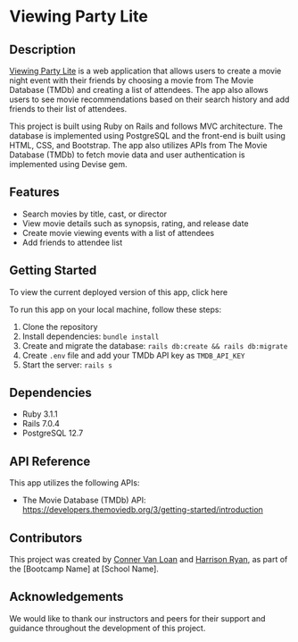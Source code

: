 # Viewing Party Lite

## Description

[Viewing Party Lite](https://backend.turing.edu/module3/projects/viewing_party_lite) is a web application that allows users to create a movie night event with their friends by choosing a movie from The Movie Database (TMDb) and creating a list of attendees. The app also allows users to see movie recommendations based on their search history and add friends to their list of attendees.

This project is built using Ruby on Rails and follows MVC architecture. The database is implemented using PostgreSQL and the front-end is built using HTML, CSS, and Bootstrap. The app also utilizes APIs from The Movie Database (TMDb) to fetch movie data and user authentication is implemented using Devise gem.

## Features

- Search movies by title, cast, or director
- View movie details such as synopsis, rating, and release date
- Create movie viewing events with a list of attendees
- Add friends to attendee list

## Getting Started

To view the current deployed version of this app, click here

To run this app on your local machine, follow these steps:

1. Clone the repository
2. Install dependencies: `bundle install`
3. Create and migrate the database: `rails db:create && rails db:migrate`
4. Create `.env` file and add your TMDb API key as `TMDB_API_KEY`
5. Start the server: `rails s`

## Dependencies

- Ruby 3.1.1
- Rails 7.0.4
- PostgreSQL 12.7

## API Reference

This app utilizes the following APIs:

- The Movie Database (TMDb) API: https://developers.themoviedb.org/3/getting-started/introduction

## Contributors

This project was created by [Conner Van Loan](https://github.com/C-V-L) and [Harrison Ryan](https://github.com/hwryan12), as part of the [Bootcamp Name] at [School Name]. 

## Acknowledgements

We would like to thank our instructors and peers for their support and guidance throughout the development of this project.
